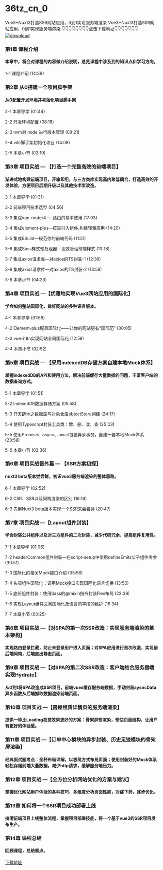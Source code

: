 # 36tz_cn_0
Vue3+Nuxt3打造SSR网站应用，0到1实现服务端渲染
Vue3+Nuxt3打造SSR网站应用，0到1实现服务端渲染
👇👇👇👇👇👇👇👇点击下载地址👇👇👇👇👇👇👇
[![download](https://51xueit.vip/muke_img/62306f1209c5a5cd05400304.jpg "下载地址")](http://www.36tz.cn "下载地址")
### 第1章 课程介绍 

#### 本章中，将会对课程的内容做介绍说明，总览课程中涉及到的知识点和学习方向。
1-1 课程介绍 (14:39)


### 第2章 从0搭建一个项目脚手架

#### 从0配置开发环境并初始化项目脚手架
2-1 本章导学 (01:44)

2-2 开发环境配置 (08:18)

2-3 nvm对 node 进行版本管理 (09:21)

2-4 vite脚手架初始化项目 (14:08)

2-5 本章小节 (02:19)


### 第3章 项目实战 — 【打造一个完整高效的前端项目】

#### 渐进式地构建前端项目，开箱即用，与三方类库实现高内聚低耦合，打造高效的开发体验，方便项目后期升级以及其他技术型改造。
3-1 本章导学 (01:31)

3-2 前端项目技术选型 (04:56)

3-3 集成vue-router4 — 路由的基本使用 (17:03)

3-4 集成element-plus—按需引入组件,构建轻量应用 (14:20)

3-5 集成ESLint—规范你的前端代码 (11:51)

3-6 集成Sass样式预处理器—高效管理前端样式 (10:18)

3-7 集成axios请求库—对axios的TS封装-1 (12:39)

3-8 集成axios请求库—对axios的TS封装-2 (13:58)

3-9 本章小节 (04:33)


### 第4章 项目实战 —【优雅地实现Vue3网站应用的国际化】

#### 学会如何整站国际化，做好网站的多种语言版本。
4-1 本章导学 (01:58)

4-2 Element-plus配置国际化——让你的网站更有“国际范” (08:05)

4-3 vue-i18n实现网站全局国际化 (12:59)

4-4 本章小节 (02:52)


### 第5章 项目实战 — 【采用indexedDB存储方案自建本地Mock体系】

#### 掌握indexedDB的API和使用方法，解决前端缓存大量数据的问题，丰富客户端的数据查询方式。
5-1 本章导学 (01:51)

5-2 IndexedDB数据存储方案 (05:58)

5-3 开天辟地之数据库与对象仓库objectStore创建 (24:17)

5-4 使用Typescript封装工具类：增、删、改、查 (25:03)

5-5 使用Promise、async、await包装异步事务，自建一套本地Mock体系 (23:59)

5-6 本章小节 (02:36)


### 第6章 项目实战番外篇 — 【SSR方案初探】

#### nuxt3 beta版本尝尝鲜，初识vue3服务端渲染的整体思路。
6-1 本章导学 (02:52)

6-2 CSR、SSR以及同构渲染的区别 (16:16)

6-3 先用Nuxt3 beta版本实现一个SSR来尝尝鲜 (20:47)


### 第7章 项目实战 —【Layout组件封装】

#### 学会封装公共组件以及对三方组件的二次封装，减少代码冗余，提高组件复用性。
7-1 本章导学 (01:06)

7-2 headerCommon组件封装—在script-setup中使用defineEmits父子组件传参 (30:51)

7-3 国际化的相关Mock接口介绍 (05:56)

7-4 头部组件国际化：调用Mock接口实现国际化语言切换 (13:50)

7-5 底部组件封装：使用Sass的@mixin指令封装Flex布局 (22:39)

7-6 实现Layout组件文案国际化及语言包字段的维护 (16:34)

7-7 本章小节 (03:25)


### 第8章 项目实战 —【对SPA的第一次SSR改造：实现服务端渲染的基本架构】
#### 实现路由登录拦截，防止未登录用户进入页面；对SPA应用进行首次改造，实现前后端同构，后端直出静态页面。

### 第9章 项目实战 —【对SPA的第二次SSR改造：客户端结合服务器端实现Hydrate】
#### 从0到1将SPA改造成SSR项目，前端vuex缓存服务端数据，手动封装aysncData异步函数从后端抓取数据渲染前端页面。

### 第10章 项目实战 —【房屋租赁详情页的服务端渲染】
#### 提供一种比Loading视觉效果更好的方案：骨架屏预渲染，预估页面结构，让用户有更好的体验感。

### 第11章 项目实战 —【订单中心模块的异步封装、历史足迹模块的骨架屏渲染】
#### 经典面试题考点：圣杯布局详解，以极简方式布局页面；使用封装好的Mock体系轻松存储前端大量数据，减少http请求，缓解服务端压力。

### 第12章 项目实战 —【全方位分析网站优化的方案与建议】
#### 掌握优化网站用户体验的各种技巧，多维度分析页面性能，对症下药，逐步优化。

### 第13章 如何将一个SSR项目成功部署上线
#### 搞清前端项目上线整体流程，掌握项目部署技能，将一个基于vue3的SSR项目发布生产。

### 第14章 课程总结
#### 回顾课程，总结重点。

[下载地址](http://www.36tz.cn "下载地址")
